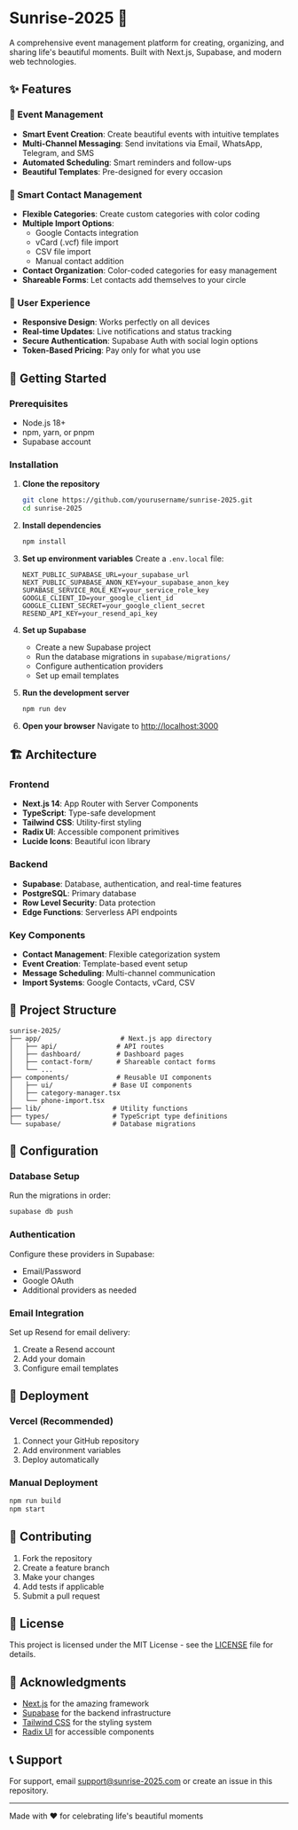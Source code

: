 # Sunrise-2025 🌅

A comprehensive event management platform for creating, organizing, and sharing life's beautiful moments. Built with Next.js, Supabase, and modern web technologies.

## ✨ Features

### 🎉 Event Management
- **Smart Event Creation**: Create beautiful events with intuitive templates
- **Multi-Channel Messaging**: Send invitations via Email, WhatsApp, Telegram, and SMS
- **Automated Scheduling**: Smart reminders and follow-ups
- **Beautiful Templates**: Pre-designed for every occasion

### 👥 Smart Contact Management
- **Flexible Categories**: Create custom categories with color coding
- **Multiple Import Options**: 
  - Google Contacts integration
  - vCard (.vcf) file import
  - CSV file import
  - Manual contact addition
- **Contact Organization**: Color-coded categories for easy management
- **Shareable Forms**: Let contacts add themselves to your circle

### 📱 User Experience
- **Responsive Design**: Works perfectly on all devices
- **Real-time Updates**: Live notifications and status tracking
- **Secure Authentication**: Supabase Auth with social login options
- **Token-Based Pricing**: Pay only for what you use

## 🚀 Getting Started

### Prerequisites
- Node.js 18+ 
- npm, yarn, or pnpm
- Supabase account

### Installation

1. **Clone the repository**
   ```bash
   git clone https://github.com/yourusername/sunrise-2025.git
   cd sunrise-2025
   ```

2. **Install dependencies**
   ```bash
   npm install
   ```

3. **Set up environment variables**
   Create a `.env.local` file:
   ```env
   NEXT_PUBLIC_SUPABASE_URL=your_supabase_url
   NEXT_PUBLIC_SUPABASE_ANON_KEY=your_supabase_anon_key
   SUPABASE_SERVICE_ROLE_KEY=your_service_role_key
   GOOGLE_CLIENT_ID=your_google_client_id
   GOOGLE_CLIENT_SECRET=your_google_client_secret
   RESEND_API_KEY=your_resend_api_key
   ```

4. **Set up Supabase**
   - Create a new Supabase project
   - Run the database migrations in `supabase/migrations/`
   - Configure authentication providers
   - Set up email templates

5. **Run the development server**
   ```bash
   npm run dev
   ```

6. **Open your browser**
   Navigate to [http://localhost:3000](http://localhost:3000)

## 🏗️ Architecture

### Frontend
- **Next.js 14**: App Router with Server Components
- **TypeScript**: Type-safe development
- **Tailwind CSS**: Utility-first styling
- **Radix UI**: Accessible component primitives
- **Lucide Icons**: Beautiful icon library

### Backend
- **Supabase**: Database, authentication, and real-time features
- **PostgreSQL**: Primary database
- **Row Level Security**: Data protection
- **Edge Functions**: Serverless API endpoints

### Key Components
- **Contact Management**: Flexible categorization system
- **Event Creation**: Template-based event setup
- **Message Scheduling**: Multi-channel communication
- **Import Systems**: Google Contacts, vCard, CSV

## 📁 Project Structure

```
sunrise-2025/
├── app/                    # Next.js app directory
│   ├── api/               # API routes
│   ├── dashboard/         # Dashboard pages
│   ├── contact-form/      # Shareable contact forms
│   └── ...
├── components/            # Reusable UI components
│   ├── ui/               # Base UI components
│   ├── category-manager.tsx
│   └── phone-import.tsx
├── lib/                  # Utility functions
├── types/                # TypeScript type definitions
└── supabase/             # Database migrations
```

## 🔧 Configuration

### Database Setup
Run the migrations in order:
```bash
supabase db push
```

### Authentication
Configure these providers in Supabase:
- Email/Password
- Google OAuth
- Additional providers as needed

### Email Integration
Set up Resend for email delivery:
1. Create a Resend account
2. Add your domain
3. Configure email templates

## 🚀 Deployment

### Vercel (Recommended)
1. Connect your GitHub repository
2. Add environment variables
3. Deploy automatically

### Manual Deployment
```bash
npm run build
npm start
```

## 🤝 Contributing

1. Fork the repository
2. Create a feature branch
3. Make your changes
4. Add tests if applicable
5. Submit a pull request

## 📄 License

This project is licensed under the MIT License - see the [LICENSE](LICENSE) file for details.

## 🙏 Acknowledgments

- [Next.js](https://nextjs.org/) for the amazing framework
- [Supabase](https://supabase.com/) for the backend infrastructure
- [Tailwind CSS](https://tailwindcss.com/) for the styling system
- [Radix UI](https://www.radix-ui.com/) for accessible components

## 📞 Support

For support, email support@sunrise-2025.com or create an issue in this repository.

---

Made with ❤️ for celebrating life's beautiful moments
